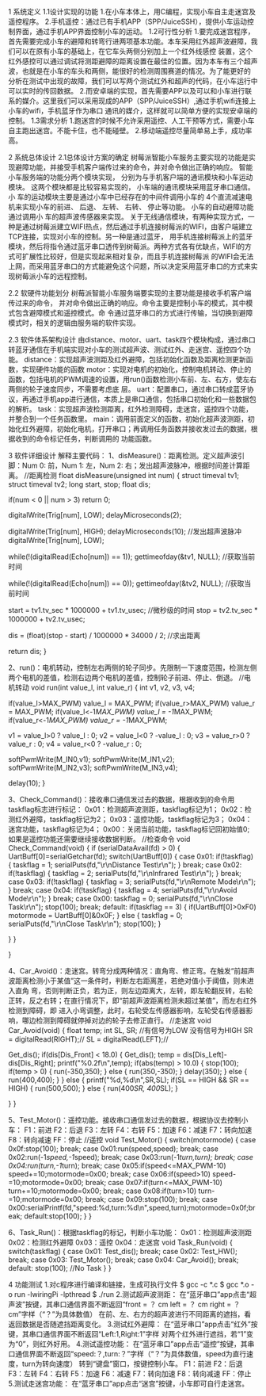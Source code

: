 1 系统定义
1.1设计实现的功能
  1.在小车本体上，用C编程，实现小车自主走迷宫及遥控程序。
  2.手机遥控：通过已有手机APP（SPP/JuiceSSH），提供小车运动控制界面，通过手机APP界面控制小车的运动。
1.2可行性分析
  1.要完成迷宫程序，首先需要完成小车的避障和转弯行进两项基本功能。本车采用红外超声波避障，我们可以在原有小车的基础上，在它车头两侧分别加上一个红外线感控
装置，这个红外感控可以通过调试将测距避障的距离设置在最佳的位置。因为本车有三个超声波，也就是在小车的车头和两侧，能很好的检测周围赛道的情况。为了能更好的
分析在测试中出现的故障，我们可以写两个测试红外和超声的代码，在小车运行中可以实时的传回数据。
  2.而安卓端的实现，首先需要APP以及可以和小车进行联系的媒介。这里我们可以采用现成的APP（SPP/JuiceSSH）,通过手机wifi连接上小车的wifi，手机蓝牙作为串口
通讯的媒介，这样就可以简单方便的实现安卓端的控制。
1.3需求分析
  1.跑迷宫的时候不允许采用遥控、人工干预等方式，需要小车自主跑出迷宫。不能卡住，也不能碰壁。
  2.移动端遥控尽量简单易上手，成功率高。
  
2 系统总体设计
2.1总体设计方案的确定
  树莓派智能小车服务主要实现的功能是实现避障功能，并接受手机客户端传过来的命令，并对命令做出正确的响应。
  智能小车服务端的功能分两个模块实现， 分别为与手机客户端的通讯模块和小车运动模块。 这两个模块都是比较容易实现的， 小车端的通讯模块采用蓝牙串口通信。 小
车的运动模块主要是通过小车中已经存在的中间件调用小车的 4个直流减速电机来实现小车的前进、 后退、 左转、 右转、 停止等功能。 小车的自动避障功能通过调用小
车的超声波传感器来实现。
  关于无线通信模块，有两种实现方式，一种是通过树莓派建立WIFI热点，然后通过手机连接树莓派的WIFI，由客户端建立TCP连接，实现对小车的控制。另一种是通过蓝牙，
用手机连接树莓派上的蓝牙模块，然后将指令通过蓝牙串口透传到树莓派。两种方式各有优缺点，WIFI的方式可扩展性比较好，但是实现起来相对复杂，而且手机连接树莓派
的WIFI会无法上网，而采用蓝牙串口的方式能避免这个问题，所以决定采用蓝牙串口的方式来实现树莓派小车的远程控制。

2.2 软硬件功能划分
  树莓派智能小车服务端要实现的主要功能是接收手机客户端传过来的命令， 并对命令做出正确的响应。命令主要是控制小车的模式，其中模式包含避障模式和遥控模式。命
令通过蓝牙串口的方式进行传输，当切换到避障模式时，相关的逻辑由服务端的软件实现。

2.3 软件体系架构设计
  由distance、motor、uart、task四个模块构成，通过串口转蓝牙通信在手机端实现对小车的测试超声波、测试红外、走迷宫、遥控四个功能。
  distance：实现超声波测距及红外避障，包括初始化函数及距离检测更新函数，实现硬件功能的函数
  motor：实现对电机的初始化，控制电机转动、停止的函数，包括电机的PWM调速的设置，用run()函数检测小车前、左、右方，使左右两侧的轮子速度同步，不需要考虑底
层。
  uart：配置串口，通过串口转成蓝牙协议，再通过手机app进行通信，本质上是串口通信，包括串口初始化和一些数据包的解析。
  task：实现超声波检测距离，红外检测障碍，走迷宫，遥控四个功能，并整合到一个任务函数里。
  main：调用前面定义的函数，初始化超声波测距，初始化红外避障，初始化电机，打开串口；再调用任务函数并接收发过去的数据，根据收到的命令标记任务，判断调用的
功能函数。

3 软件详细设计
解释主要代码：
1、disMeasure()：距离检测。定义超声波引脚：Num 0: 前，Num 1: 左，Num 2: 右；发出超声波脉冲，根据时间差计算距离。
//距离检测
float disMeasure(unsigned int num)
{
struct timeval tv1;
struct timeval tv2;
long start, stop;
float dis;

if(num < 0 || num > 3)
return 0;

digitalWrite(Trig[num], LOW);
delayMicroseconds(2);

digitalWrite(Trig[num], HIGH);
delayMicroseconds(10); //发出超声波脉冲
digitalWrite(Trig[num], LOW);

while(!(digitalRead(Echo[num]) == 1));
gettimeofday(&tv1, NULL); //获取当前时间

while(!(digitalRead(Echo[num]) == 0));
gettimeofday(&tv2, NULL); //获取当前时间

start = tv1.tv_sec * 1000000 + tv1.tv_usec; //微秒级的时间
stop = tv2.tv_sec * 1000000 + tv2.tv_usec;

dis = (float)(stop - start) / 1000000 * 34000 / 2; //求出距离

return dis;
}

2、run()：电机转动，控制左右两侧的轮子同步。先限制一下速度范围，检测左侧两个电机的差值，检测右边两个电机的差值，控制轮子前进、停止、倒退。
//电机转动
void run(int value_l, int value_r)
{
int v1, v2, v3, v4;

if(value_l>MAX_PWM) value_l = MAX_PWM;
if(value_r>MAX_PWM) value_r = MAX_PWM;
if(value_l<-1*MAX_PWM) value_l = -1*MAX_PWM;
if(value_r<-1*MAX_PWM) value_r = -1*MAX_PWM;

v1 = value_l>0 ? value_l : 0;
v2 = value_l<0 ? -value_l : 0;
v3 = value_r>0 ? value_r : 0;
v4 = value_r<0 ? -value_r : 0;

softPwmWrite(M_IN0,v1);
softPwmWrite(M_IN1,v2);
softPwmWrite(M_IN2,v3);
softPwmWrite(M_IN3,v4);

delay(10);
}

3、Check_Command()：接收串口通信发过去的数据，根据收到的命令用taskflag标志进行标记：
0x01：检测超声波测距，taskflag标记为1；
0x02：检测红外避障，taskflag标记为2；
0x03：遥控功能，taskflag标记为3；
0x04：迷宫功能，taskflag标记为4；
0x00：关闭当前功能，taskflag标记回初始值0;
如果是遥控功能还需要继续接收数据判断。
//检查命令
void Check_Command(void)
{
if (serialDataAvail(fd) > 0)
{
UartBuff[0]=serialGetchar(fd);
switch(UartBuff[0])
{
case 0x01:
if(!taskflag)
{
taskflag = 1;
serialPuts(fd,"\r\nDistance Test\r\n");
}
break;
case 0x02:
if(!taskflag)
{
taskflag = 2;
serialPuts(fd,"\r\nInfrared Test\r\n");
}
break;
case 0x03:
if(!taskflag)
{
taskflag = 3;
serialPuts(fd,"\r\nRemote Mode\r\n");
}
break;
case 0x04:
if(!taskflag)
{
taskflag = 4;
serialPuts(fd,"\r\nAvoid Mode\r\n");
}
break;
case 0x00:
taskflag = 0;
serialPuts(fd,"\r\nClose Task\r\n");
stop(100);
break;
default:
if(taskflag == 3)
{
if(UartBuff[0]>0xF0) motormode = UartBuff[0]&0x0F;
}
else
{
taskflag = 0;
serialPuts(fd,"\r\nClose Task\r\n");
stop(100);
}

}
}

}

4、Car_Avoid()：走迷宫。转弯分成两种情况：直角弯、修正弯。在触发“前超声波距离检测小于某值”这一条件时，判断左右距离差，若绝对值小于阈值，则未进入直角
弯，否则判断正负，若为正，则左边距离大，左转，即左轮翻反转，右轮正转，反之右转；在直行情况下，即“前超声波距离检测未超过某值”，而左右红外检测到障碍，即
进入小弯调整，此时，右轮受左传感器影响，左轮受右传感器影响，哪边检测到障碍就停掉对边的轮子去修正直行。
//走迷宫
void Car_Avoid(void)
{
float temp;
int SL, SR;
//有信号为LOW 没有信号为HIGH
SR = digitalRead(RIGHT);//
SL = digitalRead(LEFT);//

Get_dis();
if(dis[Dis_Front] < 18.0)
{
Get_dis();
temp = dis[Dis_Left]-dis[Dis_Right];
printf("%0.2f\n",temp);
if(abs(temp) > 10.0)
{
stop(100);
if(temp > 0)
{
run(-350,350);
}
else
{
run(350,-350);
}
delay(350);
}
else
{
run(400,400);
}
}
else
{
printf("%d,%d\n",SR,SL);
if(SL == HIGH && SR == HIGH)
{
run(500,500);
}
else
{
run(400*SR, 400*SL);
}

}
}

5、Test_Motor()：遥控功能。接收串口通信发过去的数据，根据协议去控制小车：
F1：前进
F2：后退
F3：左转
F4：右转
F5：加速
F6：减速
F7：转向加速
F8：转向减速
FF：停止
//遥控
void Test_Motor()
{
switch(motormode)
{
case 0x0f:stop(100); break;
case 0x01:run(speed,speed); break;
case 0x02:run(-1*speed,-1*speed); break;
case 0x03:run(-1*turn,turn); break;
case 0x04:run(turn,-1*turn); break;
case 0x05:if(speed<=MAX_PWM-10) speed+=10;motormode=0x00; break;
case 0x06:if(speed>10) speed-=10;motormode=0x00; break;
case 0x07:if(turn<=MAX_PWM-10) turn+=10;motormode=0x00; break;
case 0x08:if(turn>10) turn-=10;motormode=0x00; break;
case 0x09:stop(100); break;
case 0x00:serialPrintf(fd,"speed:%d,turn:%d\n",speed,turn);motormode=0x0f;break;
default:stop(100);
}
}

6、Task_Run()：根据taskflag的标记，判断小车功能：
0x01：检测超声波测距
0x02：检测红外避障
0x03：遥控
0x04：走迷宫
void Task_Run(void)
{
switch(taskflag)
{
case 0x01:
Test_dis();
break;
case 0x02:
Test_HW();
break;
case 0x03:
Test_Motor();
break;
case 0x04:
Car_Avoid();
break;
default:
stop(100);
//No Task
}
}

4 功能测试
1.对c程序进行编译和链接，生成可执行文件
$ gcc -c *.c
$ gcc *.o -o run -lwiringPi -lpthread
$ ./run
2.测试超声波测距：
在“蓝牙串口”app点击“超声波”按键，其串口通信界面不断返回“front = ？ cm left = ？ cm right = ？ cm”字样（“？”为具体数值）
在前、左、右方的超声波进行不同距离的遮挡，看返回数据是否随遮挡距离变化。
3.测试红外避障：
在“蓝牙串口”app点击“红外”按键，其串口通信界面不断返回“Left:1,Right:1”字样
对两个红外进行遮挡，若“1”变为“0”，则红外好用。
4.测试遥控功能：
在“蓝牙串口”app点击“遥控”按键，其串口通信界面不断返回“speed:？,turn:？”字样（“？”为具体数值，speed为直行速度，turn为转向速度）
转到“键盘”窗口，按键控制小车。
F1：前进
F2：后退
F3：左转
F4：右转
F5：加速
F6：减速
F7：转向加速
F8：转向减速
FF：停止
5.测试走迷宫功能：
在“蓝牙串口”app点击“迷宫”按键，小车即可自行走迷宫。
